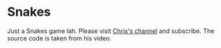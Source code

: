 # Snakes
Just a Snakes game lah.
Please visit <a href="https://www.youtube.com/channel/UC15WSgcM_5tmN6JRbhA4UaQ">Chris's channel</a> and subscribe. The source code is taken from his video.
